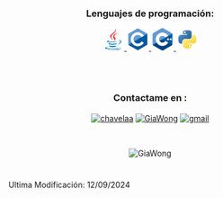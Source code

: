 
# 

<br>
<h3 align="center">Lenguajes de programación:</h3>
<p align="center"> 
<a href="https://www.java.com" target="_blank" rel="noreferrer"> 
<img src="https://raw.githubusercontent.com/devicons/devicon/master/icons/java/java-original.svg" alt="java" width="40" height="40"/> 
</a> 
<a href="https://www.cprogramming.com/" target="_blank" rel="noreferrer"> 
<img src="https://raw.githubusercontent.com/devicons/devicon/master/icons/c/c-original.svg" alt="c" width="40" height="40"/> 
</a> 
<a href="https://www.w3schools.com/cpp/" target="_blank" rel="noreferrer"> 
<img src="https://raw.githubusercontent.com/devicons/devicon/master/icons/cplusplus/cplusplus-original.svg" alt="cplusplus" width="40" height="40"/> 
</a> 
<a href="https://www.python.org" target="_blank" rel="noreferrer"> 
<img src="https://raw.githubusercontent.com/devicons/devicon/master/icons/python/python-original.svg" alt="python" width="40" height="40"/> 
</a> 
</p><br>

#

<h3 align="center">Contactame en :</h3>
<p align="center">
<a href="https://linkedin.com/in/chavelaa" target="blank"><img align="center" src="https://raw.githubusercontent.com/rahuldkjain/github-profile-readme-generator/master/src/images/icons/Social/linked-in-alt.svg" alt="chavelaa" height="30" width="40" /></a>
<a href="https://github.com/GiaWong" target="blank"><img align="center" src="https://raw.githubusercontent.com/rahuldkjain/github-profile-readme-generator/master/src/images/icons/Social/github.svg" alt="GiaWong" height="30" width="40" /></a>
<a href="mailto:laboral.wong@gmail.com" target="blank"><img align="center" src="https://cdn-icons-png.flaticon.com/512/732/732200.png" alt="gmail" height="30" width="40" /></a>
</p>
<br>
<p align="center"> <img src="https://komarev.com/ghpvc/?username=GiaWong&label=Profile%20views&color=0e75b6&style=flat" alt="GiaWong" /> </p>

#
Ultima Modificación: 12/09/2024





